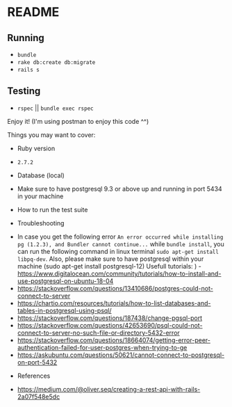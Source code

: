 # README
 ## Running
  - `bundle`
  - `rake db:create db:migrate`
  - `rails s`

  ## Testing
   - `rspec` || `bundle exec rspec`
   

  Enjoy it! (I'm using postman to enjoy this code ^^)

Things you may want to cover:

* Ruby version
 - `2.7.2`

* Database (local)
 - Make sure to have postgresql 9.3 or above up and running in port 5434 in your machine

* How to run the test suite

* Troubleshooting
 - In case you get the following error `An error occurred while installing pg (1.2.3), and Bundler cannot continue...` while `bundle install`, you can run the following command in linux terminal `sudo apt-get install libpq-dev`. Also, please make sure to have postgresql within your machine (sudo apt-get install postgresql-12)
 Usefull tutorials:
)  - https://www.digitalocean.com/community/tutorials/how-to-install-and-use-postgresql-on-ubuntu-18-04
  - https://stackoverflow.com/questions/13410686/postgres-could-not-connect-to-server
  - https://chartio.com/resources/tutorials/how-to-list-databases-and-tables-in-postgresql-using-psql/
  - https://stackoverflow.com/questions/187438/change-pgsql-port
  - https://stackoverflow.com/questions/42653690/psql-could-not-connect-to-server-no-such-file-or-directory-5432-error
  - https://stackoverflow.com/questions/18664074/getting-error-peer-authentication-failed-for-user-postgres-when-trying-to-ge
  - https://askubuntu.com/questions/50621/cannot-connect-to-postgresql-on-port-5432

* References
 
 - https://medium.com/@oliver.seq/creating-a-rest-api-with-rails-2a07f548e5dc